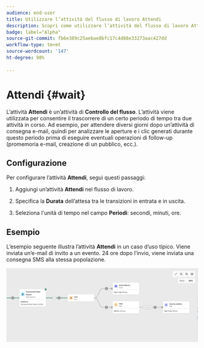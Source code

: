 ```yaml
---
audience: end-user
title: Utilizzare l’attività del flusso di lavoro Attendi
description: Scopri come utilizzare l’attività del flusso di lavoro Attendi
badge: label="Alpha"
source-git-commit: fb6e389c25aebae8bfc17c4d88e33273aac427dd
workflow-type: tm+mt
source-wordcount: '147'
ht-degree: 98%

---
```



# Attendi {#wait}

L’attività **Attendi** è un’attività di **Controllo del flusso**. L’attività viene utilizzata per consentire il trascorrere di un certo periodo di tempo tra due attività in corso. Ad esempio, per attendere diversi giorni dopo un’attività di consegna e-mail, quindi per analizzare le aperture e i clic generati durante questo periodo prima di eseguire eventuali operazioni di follow-up (promemoria e-mail, creazione di un pubblico, ecc.).

## Configurazione

Per configurare l’attività **Attendi**, segui questi passaggi:

1. Aggiungi un’attività **Attendi** nel flusso di lavoro.

1. Specifica la **Durata** dell’attesa tra le transizioni in entrata e in uscita.

1. Seleziona l&#39;unità di tempo nel campo **Periodi**: secondi, minuti, ore.

## Esempio

L’esempio seguente illustra l’attività **Attendi** in un caso d’uso tipico. Viene inviata un’e-mail di invito a un evento. 24 ore dopo l’invio, viene inviata una consegna SMS alla stessa popolazione.

![](../assets/workflow-wait-example.png)
